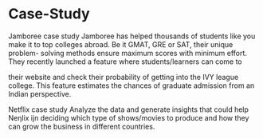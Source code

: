 # Case-Study
Jamboree case study
Jamboree has helped thousands of students like you make it to top colleges abroad. Be it GMAT, GRE or SAT, their unique problem-
solving methods ensure maximum scores with minimum effort. They recently launched a feature where students/learners can come to

their website and check their probability of getting into the IVY league college. This feature estimates the chances of graduate admission
from an Indian perspective.



Netflix case study
Analyze the data and generate insights that could help Neƞlix ijn deciding which type of
shows/movies to produce and how they can grow the business in different countries.
